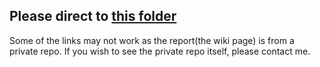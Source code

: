 
## Please direct to [this folder](https://github.com/kimyoungqq17/Software-Testing/tree/main/software%20testing/wiki_page)


Some of the links may not work as the report(the wiki page) is from a private repo. If you wish to see the private repo itself, please contact me.  
